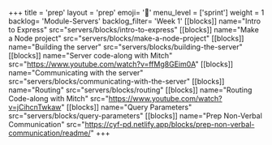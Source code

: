 +++
title = 'prep'
layout = 'prep'
emoji= '📝'
menu_level = ['sprint']
weight = 1
backlog= 'Module-Servers'
backlog_filter= 'Week 1'
[[blocks]]
name="Intro to Express"
src="servers/blocks/intro-to-express"
[[blocks]]
name="Make a Node project"
src="servers/blocks/make-a-node-project"
[[blocks]]
name="Building the server"
src="servers/blocks/building-the-server"
[[blocks]]
name="Server code-along with Mitch"
src="https://www.youtube.com/watch?v=ffMg8GEim0A"
[[blocks]]
name="Communicating with the server"
src="servers/blocks/communicating-with-the-server"
[[blocks]]
name="Routing"
src="servers/blocks/routing"
[[blocks]]
name="Routing Code-along with Mitch"
src="https://www.youtube.com/watch?v=jCihcnTwkaw"
[[blocks]]
name="Query Parameters"
src="servers/blocks/query-parameters"
[[blocks]]
name="Prep Non-Verbal Communication"
src="https://cyf-pd.netlify.app/blocks/prep-non-verbal-communication/readme/"
+++
